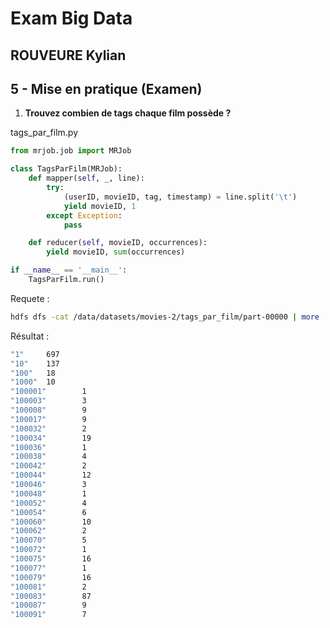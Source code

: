 # Exam Big Data
## ROUVEURE Kylian

## 5 - Mise en pratique (Examen)

1. **Trouvez combien de tags chaque film possède ?**

tags_par_film.py
```python
from mrjob.job import MRJob

class TagsParFilm(MRJob):
    def mapper(self, _, line):  
        try:
            (userID, movieID, tag, timestamp) = line.split('\t')
            yield movieID, 1
        except Exception:
            pass

    def reducer(self, movieID, occurrences):
        yield movieID, sum(occurrences)

if __name__ == '__main__':
    TagsParFilm.run()
```

Requete :
```bash
hdfs dfs -cat /data/datasets/movies-2/tags_par_film/part-00000 | more
```

Résultat :
```bash
"1"     697
"10"    137
"100"   18
"1000"  10
"100001"        1
"100003"        3
"100008"        9
"100017"        9
"100032"        2
"100034"        19
"100036"        1
"100038"        4
"100042"        2
"100044"        12
"100046"        3
"100048"        1
"100052"        4
"100054"        6
"100060"        10
"100062"        2
"100070"        5
"100072"        1
"100075"        16
"100077"        1
"100079"        16
"100081"        2
"100083"        87
"100087"        9
"100091"        7
```

